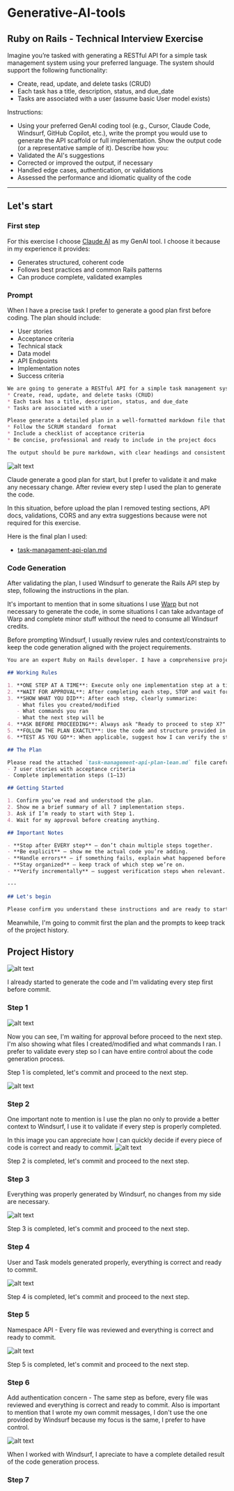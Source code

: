# Generative-AI-tools
## Ruby on Rails - Technical Interview Exercise

Imagine you’re tasked with generating a RESTful API for a simple task management system
using your preferred language.
The system should support the following functionality:

- Create, read, update, and delete tasks (CRUD)
- Each task has a title, description, status, and due_date
- Tasks are associated with a user (assume basic User model exists)

Instructions:
- Using your preferred GenAI coding tool (e.g., Cursor, Claude Code, Windsurf, GitHub
Copilot, etc.), write the prompt you would use to generate the API scaffold or full
implementation.
Show the output code (or a representative sample of it).
Describe how you:
- Validated the AI's suggestions
- Corrected or improved the output, if necessary
- Handled edge cases, authentication, or validations
- Assessed the performance and idiomatic quality of the code

---

## Let's start

### First step

For this exercise I choose [Claude AI](claude.ai) as my GenAI tool. I choose it because in my experience it provides:

- Generates structured, coherent code
- Follows best practices and common Rails patterns
- Can produce complete, validated examples

### Prompt
When I have a precise task I prefer to generate a good plan first before coding. The plan should include:

- User stories
- Acceptance criteria
- Technical stack
- Data model
- API Endpoints
- Implementation notes
- Success criteria

```markdown
We are going to generate a RESTful API for a simple task management system using Ruby on Rails, The system should support the following functionality:
* Create, read, update, and delete tasks (CRUD)
* Each task has a title, description, status, and due_date
* Tasks are associated with a user

Please generate a detailed plan in a well-formatted markdown file that includes user stories necessary to accomplish this request, each user story should:
* Follow the SCRUM standard  format
* Include a checklist of acceptance criteria
* Be concise, professional and ready to include in the project docs

The output should be pure markdown, with clear headings and consistent formatting and ready to be used by Windsurf (an AI development environment) to generate the entire codebase.
```

![alt text](./images/image1.png)

Claude generate a good plan for start, but I prefer to validate it and make any necessary change.
After review every step I used the plan to generate the code.

In this situation, before upload the plan I removed testing sections, API docs, validations, CORS and any extra suggestions because were not required for this exercise.

Here is the final plan I used:

- [task-managament-api-plan.md](./task-managament-api-plan.md) 

### Code Generation

After validating the plan, I used Windsurf to generate the Rails API step by step, following the instructions in the plan.

It's important to mention that in some situations I use [Warp](https://warp.dev) but not necessary to generate the code, in some situations I can take advantage of Warp and complete minor stuff without the need to consume all Windsurf credits.

Before prompting Windsurf, I usually review rules and context/constraints to keep the code generation aligned with the project requirements.

```markdown
You are an expert Ruby on Rails developer. I have a comprehensive project plan for building a Task Management API. Your job is to implement this plan **step-by-step**, following these rules:

## Working Rules

1. **ONE STEP AT A TIME**: Execute only one implementation step at a time from the plan.
2. **WAIT FOR APPROVAL**: After completing each step, STOP and wait for my explicit approval before proceeding.
3. **SHOW WHAT YOU DID**: After each step, clearly summarize:
   - What files you created/modified
   - What commands you ran
   - What the next step will be
4. **ASK BEFORE PROCEEDING**: Always ask "Ready to proceed to step X?" before moving forward.
5. **FOLLOW THE PLAN EXACTLY**: Use the code and structure provided in the plan document.
6. **TEST AS YOU GO**: When applicable, suggest how I can verify the step worked.

## The Plan

Please read the attached `task-management-api-plan-lean.md` file carefully. It contains:
- 7 user stories with acceptance criteria
- Complete implementation steps (1–13)

## Getting Started

1. Confirm you’ve read and understood the plan.
2. Show me a brief summary of all 7 implementation steps.
3. Ask if I’m ready to start with Step 1.
4. Wait for my approval before creating anything.

## Important Notes

- **Stop after EVERY step** – don’t chain multiple steps together.
- **Be explicit** – show me the actual code you’re adding.
- **Handle errors** – if something fails, explain what happened before asking how to proceed.
- **Stay organized** – keep track of which step we’re on.
- **Verify incrementally** – suggest verification steps when relevant.

---

## Let's begin

Please confirm you understand these instructions and are ready to start working through the plan step by step.
```

Meanwhile, I'm going to commit first the plan and the prompts to keep track of the project history.

## Project History

![alt text](./images/image2.png)

I already started to generate the code and I'm validating every step first before commit.

### Step 1

![alt text](./images/image3.png)

Now you can see, I'm waiting for approval before proceed to the next step. I'm also showing what files I created/modified and what commands I ran. I prefer to validate every step so I can have entire control about the code generation process.

Step 1 is completed, let's commit and proceed to the next step.

![alt text](images/image4.png)

### Step 2

One important note to mention is I use the plan no only to provide a better context to Windsurf, I use it to validate if every step is properly completed.

In this image you can appreciate how I can quickly decide if every piece of code is correct and ready to commit.
![alt text](./images/image5.png)

Step 2 is completed, let's commit and proceed to the next step.

### Step 3

Everything was properly generated by Windsurf, no changes from my side are necessary.

![alt text](./images/image6.png)

Step 3 is completed, let's commit and proceed to the next step.

### Step 4

User and Task models generated properly, everything is correct and ready to commit.

![alt text](./images/image7.png)

Step 4 is completed, let's commit and proceed to the next step.

### Step 5

Namespace API - Every file was reviewed and everything is correct and ready to commit.

![alt text](./images/image8.png)

Step 5 is completed, let's commit and proceed to the next step.

### Step 6

Add authentication concern - The same step as before, every file was reviewed and everything is correct and ready to commit. Also is important to mention that I wrote my own commit messages, I don't use the one provided by Windsurf because my focus is the same, I prefer to have control.

![alt text](./images/image9.png)

When I worked with Windsurf, I apreciate to have a complete detailed result of the code generation process.

### Step 7
